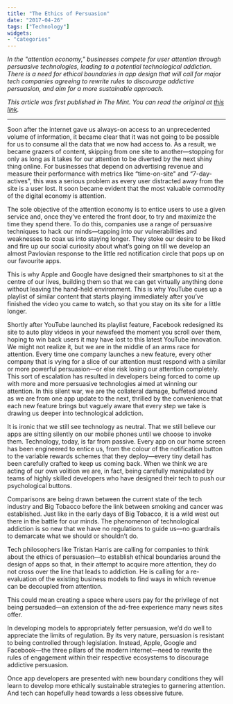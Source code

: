 ```yaml
---
title: "The Ethics of Persuasion"
date: "2017-04-26"
tags: ["Technology"]
widgets: 
- "categories"
---
```


*In the "attention economy,"  businesses compete for user attention through persuasive technologies, leading to a potential technological addiction. There is a need for ethical boundaries in app design that will call for major tech companies agreeing to rewrite rules to discourage addictive persuasion, and aim for a more sustainable approach.*
<!--more-->
*This article was first published in The Mint. You can read the original at [this link](https://www.livemint.com/Opinion/9ler1rRa9J7IngfaQ1C9jK/The-ethics-of-persuasion.html).*

---

Soon after the internet gave us always-on access to an unprecedented volume of information, it became clear that it was not going to be possible for us to consume all the data that we now had access to. As a result, we became grazers of content, skipping from one site to another—stopping for only as long as it takes for our attention to be diverted by the next shiny thing online. For businesses that depend on advertising revenue and measure their performance with metrics like “time-on-site" and “7-day-actives", this was a serious problem as every user distracted away from the site is a user lost. It soon became evident that the most valuable commodity of the digital economy is attention.

The sole objective of the attention economy is to entice users to use a given service and, once they’ve entered the front door, to try and maximize the time they spend there. To do this, companies use a range of persuasive techniques to hack our minds—tapping into our vulnerabilities and weaknesses to coax us into staying longer. They stoke our desire to be liked and fire up our social curiosity about what’s going on till we develop an almost Pavlovian response to the little red notification circle that pops up on our favourite apps.

This is why Apple and Google have designed their smartphones to sit at the centre of our lives, building them so that we can get virtually anything done without leaving the hand-held environment. This is why YouTube cues up a playlist of similar content that starts playing immediately after you’ve finished the video you came to watch, so that you stay on its site for a little longer.

Shortly after YouTube launched its playlist feature, Facebook redesigned its site to auto play videos in your newsfeed the moment you scroll over them, hoping to win back users it may have lost to this latest YouTube innovation. We might not realize it, but we are in the middle of an arms race for attention. Every time one company launches a new feature, every other company that is vying for a slice of our attention must respond with a similar or more powerful persuasion—or else risk losing our attention completely. This sort of escalation has resulted in developers being forced to come up with more and more persuasive technologies aimed at winning our attention. In this silent war, we are the collateral damage, buffeted around as we are from one app update to the next, thrilled by the convenience that each new feature brings but vaguely aware that every step we take is drawing us deeper into technological addiction.

It is ironic that we still see technology as neutral. That we still believe our apps are sitting silently on our mobile phones until we choose to invoke them. Technology, today, is far from passive. Every app on our home screen has been engineered to entice us, from the colour of the notification button to the variable rewards schemes that they deploy—every tiny detail has been carefully crafted to keep us coming back. When we think we are acting of our own volition we are, in fact, being carefully manipulated by teams of highly skilled developers who have designed their tech to push our psychological buttons.

Comparisons are being drawn between the current state of the tech industry and Big Tobacco before the link between smoking and cancer was established. Just like in the early days of Big Tobacco, it is a wild west out there in the battle for our minds. The phenomenon of technological addiction is so new that we have no regulations to guide us—no guardrails to demarcate what we should or shouldn’t do.

Tech philosophers like Tristan Harris are calling for companies to think about the ethics of persuasion—to establish ethical boundaries around the design of apps so that, in their attempt to acquire more attention, they do not cross over the line that leads to addiction. He is calling for a re-evaluation of the existing business models to find ways in which revenue can be decoupled from attention.

This could mean creating a space where users pay for the privilege of not being persuaded—an extension of the ad-free experience many news sites offer.

In developing models to appropriately fetter persuasion, we’d do well to appreciate the limits of regulation. By its very nature, persuasion is resistant to being controlled through legislation. Instead, Apple, Google and Facebook—the three pillars of the modern internet—need to rewrite the rules of engagement within their respective ecosystems to discourage addictive persuasion.

Once app developers are presented with new boundary conditions they will learn to develop more ethically sustainable strategies to garnering attention. And tech can hopefully head towards a less obsessive future.

